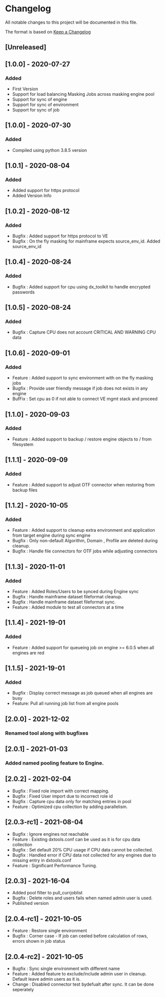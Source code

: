 # Changelog
All notable changes to this project will be documented in this file.

The format is based on [Keep a Changelog](http://keepachangelog.com/en/1.0.0/)

## [Unreleased]

## [1.0.0] - 2020-07-27
### Added
- First Version
- Support for load balancing Masking Jobs across masking engine pool
- Support for sync of engine
- Support for sync of environment
- Support for sync of job

## [1.0.0] - 2020-07-30
### Added
- Compiled using python 3.8.5 version

## [1.0.1] - 2020-08-04
### Added
- Added support for https protocol
- Added Version Info

## [1.0.2] - 2020-08-12
### Added
- Bugfix : Added support for https protocol to VE
- Bugfix : On the fly masking for mainframe expects source_env_id. Added source_env_id

## [1.0.4] - 2020-08-24
### Added
- Bugfix : Added support for cpu using dx_toolkit to handle encrypted passwords

## [1.0.5] - 2020-08-24
### Added
- Bugfix : Capture CPU does not account CRITICAL AND WARNING CPU data

## [1.0.6] - 2020-09-01
### Added
- Feature : Added support to sync environment with on the fly masking jobs
- Bugfix  : Provide user friendly message if job does not exists in any engine 
- BufFix  : Set cpu as 0 if not able to connect VE mgmt stack and proceed

## [1.1.0] - 2020-09-03
### Added
- Feature : Added support to backup / restore engine objects to / from filesystem

## [1.1.1] - 2020-09-09
### Added
- Feature : Added support to adjust OTF connector when restoring from backup files

## [1.1.2] - 2020-10-05
### Added
- Feature : Added support to cleanup extra environment and application from target engine during sync engine
- Bugfix  : Only non-default Algorithm, Domain , Profile are deleted during cleanup.
- Bugfix  : Handle file connectors for OTF jobs while adjusting connectors

## [1.1.3] - 2020-11-01
### Added
- Feature : Added Roles/Users to be synced during Engine sync
- Bugfix  : Handle mainframe dataset fileformat cleanup.
- Bugfix  : Handle mainframe dataset fileformat sync.
- Feature : Added module to test all connectors at a time

## [1.1.4] - 2021-19-01
### Added
- Feature : Added support for queueing job on engine >= 6.0.5 when all engines are red

## [1.1.5] - 2021-19-01
### Added
- Bugfix : Display correct message as job queued when all engines are busy
- Feature: Pull all running job list from all engine pools

## [2.0.0] - 2021-12-02
### Renamed tool along with bugfixes

## [2.0.1] - 2021-01-03
### Added named pooling feature to Engine.

## [2.0.2] - 2021-02-04
- Bugfix  : Fixed role import with correct mapping.
- Bugfix  : Fixed User import due to incorrect role id
- Bugfix  : Capture cpu data only for matching entries in pool
- Feature : Optimized cpu collection by adding parallelism.

## [2.0.3-rc1] - 2021-08-04
- Bugfix  : Ignore engines not reachable
- Feature : Existing dxtools.conf can be used as it is for cpu data collection
- Bugfix  : Set default 20% CPU usage if CPU data cannot be collected.
- Bugfix  : Handled error if CPU data not collected for any engines due to missing entry in dxtools.conf
- Feature : Significant Performance Tuning.

## [2.0.3] - 2021-16-04
- Added pool filter to pull_currjoblist
- Bugfix : Delete roles and users fails when named admin user is used.  
- Published version

## [2.0.4-rc1] - 2021-10-05
- Feature : Restore single environment
- Bugfix  : Corner case - If job can ceeled before calculation of rows, errors shown in job status

## [2.0.4-rc2] - 2021-10-05
- Bugfix  : Sync single environment with different name
- Feature : Added feature to exclude/include admin user in cleanup. Default leave admin users as it is.
- Change  : Disabled connector test bydefualt after sync. It can be done seperately